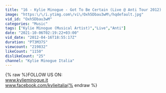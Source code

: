 ```yaml
---
title: "16 - Kylie Minogue - Got To Be Certain (Live @ Anti Tour 2012) HD"
image: "https:\/\/i.ytimg.com\/vi\/Oxh5Dbau3wM\/hqdefault.jpg"
vid_id: "Oxh5Dbau3wM"
categories: "Music"
tags: ["Kylie Minogue (Musical Artist)","Live","Anti"]
date: "2021-10-06T02:19:22+03:00"
vid_date: "2012-04-16T18:55:17Z"
duration: "PT3M37S"
viewcount: "219832"
likeCount: "1150"
dislikeCount: "25"
channel: "Kylie Minogue Italia"
---
```

{% raw %}FOLLOW US ON:<br />www.kylieminogue.it<br />www.facebook.com/kylieitalia{% endraw %}
